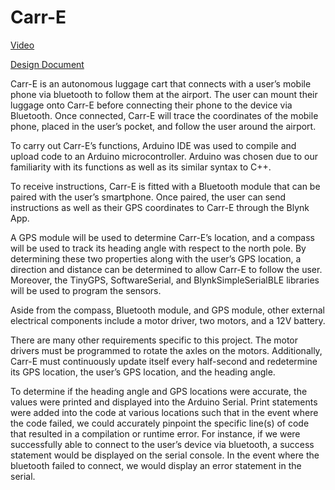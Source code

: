 # Carr-E

[Video](https://www.youtube.com/watch?v=v23SoKtrJJM)

[Design Document](https://docs.google.com/document/d/1tQAwCre8JWXoHQTpQsgn1xvaOn8jN31C/edit?usp=drive_web&ouid=103258992492531239586&rtpof=true)

Carr-E is an autonomous luggage cart that connects with a user’s mobile phone via bluetooth to follow them at the airport. The user can mount their luggage onto Carr-E before connecting their phone to the device via Bluetooth. Once connected, Carr-E will trace the coordinates of the mobile phone, placed in the user’s pocket, and follow the user around the airport.

To carry out Carr-E’s functions, Arduino IDE was used to compile and upload code to an Arduino microcontroller. Arduino was chosen due to our familiarity with its functions as well as its similar syntax to C++.

To receive instructions, Carr-E is fitted with a Bluetooth module that can be paired with the user’s smartphone. Once paired, the user can send instructions as well as their GPS coordinates to Carr-E through the Blynk App.

A GPS module will be used to determine Carr-E’s location, and a compass will be used to track its heading angle with respect to the north pole. By determining these two properties along with the user’s GPS location, a direction and distance can be determined to allow Carr-E to follow the user. Moreover, the TinyGPS, SoftwareSerial, and BlynkSimpleSerialBLE libraries will be used to program the sensors.

Aside from the compass, Bluetooth module, and GPS module, other external electrical components include a motor driver, two motors, and a 12V battery.

There are many other requirements specific to this project. The motor drivers must be programmed to rotate the axles on the motors. Additionally, Carr-E must continuously update itself every half-second and redetermine its GPS location, the user’s GPS location, and the heading angle.

To determine if the heading angle and GPS locations were accurate, the values were printed and displayed into the Arduino Serial. Print statements were added into the code at various locations such that in the event where the code failed, we could accurately pinpoint the specific line(s) of code that resulted in a compilation or runtime error. 
For instance, if we were successfully able to connect to the user’s device via bluetooth, a success statement would be displayed on the serial console. In the event where the bluetooth failed to connect, we would display an error statement in the serial.


